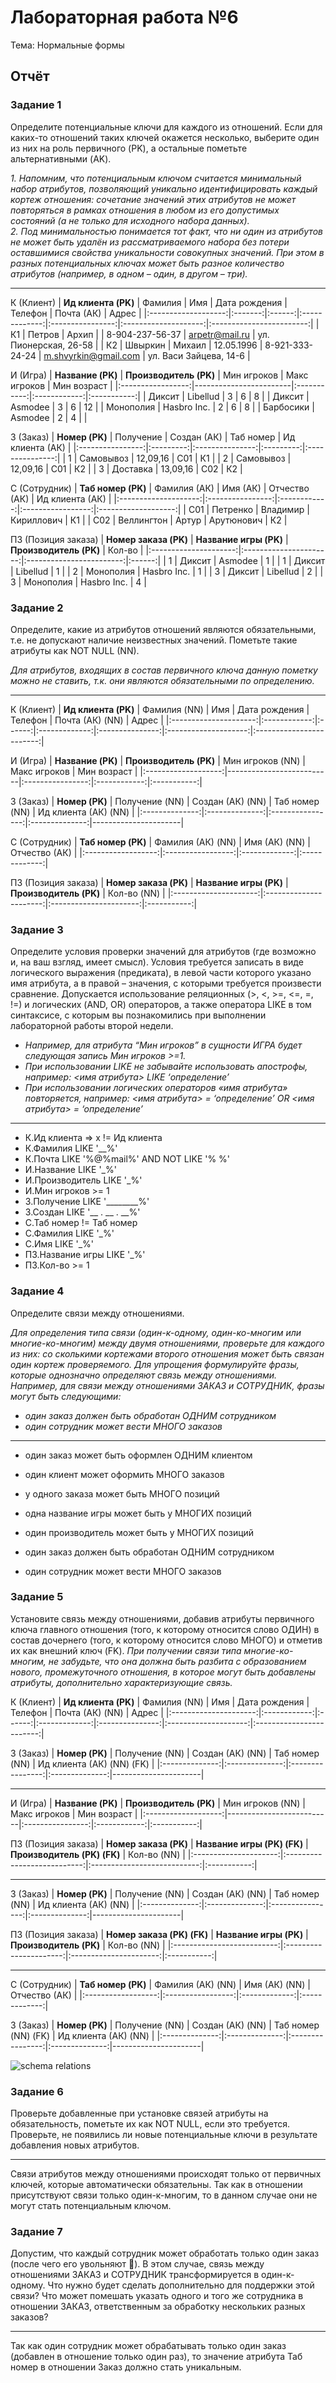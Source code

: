 # Лабораторная работа №6
Тема: Нормальные формы
## Отчёт

### Задание 1
Определите потенциальные ключи для каждого из отношений. Если для
каких-то отношений таких ключей окажется несколько, выберите один из них
на роль первичного (PK), а остальные пометьте альтернативными (AK).

*1. Напомним, что потенциальным ключом считается минимальный набор атрибутов,
позволяющий уникально идентифицировать каждый кортеж отношения: сочетание
значений этих атрибутов не может повторяться в рамках отношения в любом из его
допустимых состояний (а не только для исходного набора данных).
<br>
2. Под минимальностью понимается тот факт, что ни один из атрибутов не может
быть удалён из рассматриваемого набора без потери оставшимися свойства уникальности
совокупных значений. При этом в разных потенциальных ключах может быть разное
количество атрибутов (например, в одном – один, в другом – три).*

---

К (Клиент)
| **Ид клиента (PK)** | Фамилия |  Имя   | Дата рождения |     Телефон      |      Почта (АК)      |           Адрес          |
|:-------------------:|:-------:|:------:|:-------------:|:----------------:|:--------------------:|:------------------------:|
| К1                  | Петров  | Архип  |               | 8-904-237-56-37  | arpetr@mail.ru       | ул. Пионерская, 26-58    |
| К2                  | Швыркин | Михаил | 12.05.1996    | 8-921-333-24-24  | m.shvyrkin@gmail.com | ул. Васи Зайцева,   14-6 |


И (Игра)
| **Название (PK)** | **Производитель (PK)** | Мин игроков | Макс игроков | Мин возраст |
|:-----------------:|------------------------|:-----------:|:------------:|:-----------:|
| Диксит            | Libellud               | 3           | 6            | 8           |
| Диксит            | Asmodee                | 3           | 6            | 12          |
| Монополия         | Hasbro Inc.            | 2           | 6            | 8           |
| Барбосики         | Asmodee                | 2           | 4            |             |


З (Заказ)
| **Номер   (PK)** | Получение |   Создан (АК)   | Таб номер | Ид клиента (АК) |
|:----------------:|:---------:|:---------------:|:---------:|:---------------:|
| 1                | Самовывоз | 12,09,16        | C01       | К1              |
| 2                | Самовывоз | 12,09,16        | C01       | К2              |
| 3                | Доставка  | 13,09,16        | C02       | К2              |


С (Сотрудник)
| **Таб номер   (PK)** |   Фамилия (АК)   |   Имя (АК)   |   Отчество (АК)   |   Ид клиента (АК)   |
|:--------------------:|:----------------:|:------------:|:-----------------:|:-------------------:|
| С01                  | Петренко         | Владимир     | Кириллович        | К1                  |
| С02                  | Веллингтон       | Артур        | Арутюнович        | К2                  |


ПЗ (Позиция заказа)
| **Номер заказа (PK)** | **Название игры (PK)** | **Производитель   (PK)** | Кол-во |
|:---------------------:|:----------------------:|:------------------------:|:------:|
| 1                     | Диксит                 | Asmodee                  | 1      |
| 1                     | Диксит                 | Libellud                 | 1      |
| 2                     | Монополия              | Hasbro Inc.              | 1      |
| 3                     | Диксит                 | Libellud                 | 2      |
| 3                     | Монополия              | Hasbro Inc.              | 4      |



### Задание 2
Определите, какие из атрибутов отношений являются обязательными, т.е. не допускают наличие неизвестных значений. Пометьте такие атрибуты как NOT NULL (NN).

*Для атрибутов, входящих в состав первичного ключа данную пометку можно не ставить,
т.к. они являются обязательными по определению.*

---

К (Клиент)
| **Ид   клиента (PK)** | Фамилия (NN) |  Имя   | Дата рождения |     Телефон     |    Почта (АК) (NN)   |           Адрес          |
|:---------------------:|:------------:|:------:|:-------------:|:---------------:|:--------------------:|:------------------------:|

И (Игра)
| **Название   (PK)** | **Производитель   (PK)** | Мин игроков (NN) | Макс игроков | Мин возраст |
|:-------------------:|--------------------------|:----------------:|:------------:|:-----------:|


З (Заказ)
| **Номер (PK)** | Получение (NN) | Создан (АК) (NN) | Таб номер (NN) | Ид клиента (АК) (NN) |
|:--------------:|:--------------:|:----------------:|:--------------:|----------------------|


С (Сотрудник)
| **Таб номер (PK)** | Фамилия (АК) (NN) | Имя (АК) (NN) | Отчество (АК) |
|:------------------:|:-----------------:|:-------------:|:-------------:|


ПЗ (Позиция заказа)
| **Номер заказа (PK)** | **Название игры (PK)** | **Производитель (PK)** | Кол-во (NN) |
|:---------------------:|:----------------------:|:----------------------:|:-----------:|


### Задание 3
Определите условия проверки значений для атрибутов (где возможно и, на ваш взгляд, имеет смысл). Условия требуется записать в виде логического выражения (предиката), в левой части которого указано имя атрибута, а в правой – значения, с которыми требуется произвести сравнение. Допускается использование реляционных (>, <, >=, <=, =, !=) и логических (AND, OR) операторов, а также оператора LIKE в том синтаксисе, с которым вы познакомились при выполнении лабораторной работы второй недели.

* *Например, для атрибута “Мин игроков” в сущности ИГРА будет следующая запись
Мин игроков >=1.*
* *При использовании LIKE не забывайте использовать апострофы, например: <имя
атрибута> LIKE ‘определение’*
* *При использовании логических операторов «имя атрибута» повторяется, например:
<имя атрибута> = ‘определение’ OR <имя атрибута> = ‘определение’*

---

<ul>
    <li>
        К.Ид клиента => x != Ид клиента
    </li>
    <li>
        К.Фамилия LIKE '__%' 
    </li>
    <li>
        К.Почта LIKE '%@%mail%' AND NOT LIKE '% %'
    </li>
    <li>
        И.Название LIKE '_%'
    </li>
    <li>
        И.Производитель LIKE '_%'
    </li>
    <li>
        И.Мин игроков >= 1
    </li>
    <li>
        З.Получение LIKE '________%'
    </li>
    <li>
        З.Создан LIKE '__ . __ . __%'
    </li>
    <li>
        С.Таб номер != Таб номер
    </li>
    <li>
        С.Фамилия LIKE '_%'
    </li>
    <li>
        С.Имя LIKE '_%'
    </li>
    <li>
        ПЗ.Название игры LIKE '_%'
    </li>
    <li>
        ПЗ.Кол-во >= 1
    </li>
</ul>


### Задание 4

Определите связи между отношениями.

*Для определения типа связи (один-к-одному, один-ко-многим или многие-ко-многим)
между двумя отношениями, проверьте для каждого из них: со сколькими кортежами
второго отношения может быть связан один кортеж проверяемого. Для упрощения
формулируйте фразы, которые однозначно определяют связь между отношениями.
Например, для связи между отношениями ЗАКАЗ и СОТРУДНИК, фразы могут быть
следующими:*
* *один заказ должен быть обработан ОДНИМ сотрудником*
* *один сотрудник может вести МНОГО заказов*

---

* один заказ может быть оформлен ОДНИМ клиентом
* один клиент может оформить МНОГО заказов

* у одного заказа может быть МНОГО позиций

* одна название игры может быть у МНОГИХ позиций
* один производитель может быть у МНОГИХ позиций

* один заказ должен быть обработан ОДНИМ сотрудником
* один сотрудник может вести МНОГО заказов

### Задание 5
Установите связь между отношениями, добавив атрибуты первичного ключа главного отношения (того, к которому относится слово ОДИН) в состав дочернего (того, к которому относится слово МНОГО) и отметив их как внешний ключ (FK).
*При получении связи типа многие-ко-многим, не забудьте, что она должна быть разбита с образованием нового, промежуточного отношения, в которое могут быть добавлены атрибуты, дополнительно характеризующие связь.*


К (Клиент)
| **Ид   клиента (PK)** | Фамилия (NN) |  Имя   | Дата рождения |     Телефон     |    Почта (АК) (NN)   |           Адрес          |
|:---------------------:|:------------:|:------:|:-------------:|:---------------:|:--------------------:|:------------------------:|

З (Заказ)
| **Номер (PK)** | Получение (NN) | Создан (АК) (NN) | Таб номер (NN) | Ид клиента (АК) (NN) (FK) |
|:--------------:|:--------------:|:----------------:|:--------------:|----------------------|

---

И (Игра)
| **Название (PK)** | **Производитель (PK)** | Мин игроков (NN) | Макс игроков | Мин возраст |
|:-------------------:|--------------------------|:----------------:|:------------:|:-----------:|

ПЗ (Позиция заказа)
| **Номер заказа (PK)** | **Название игры (PK) (FK)** | **Производитель (PK) (FK)** | Кол-во (NN) |
|:---------------------:|:---------------------------:|:---------------------------:|:-----------:|

---

З (Заказ)
| **Номер (PK)** | Получение (NN) | Создан (АК) (NN) | Таб номер (NN) | Ид клиента (АК) (NN) |
|:--------------:|:--------------:|:----------------:|:--------------:|----------------------|

ПЗ (Позиция заказа)
| **Номер заказа (PK) (FK)** | **Название игры (PK)** | **Производитель (PK)** | Кол-во (NN) |
|:--------------------------:|:----------------------:|:----------------------:|:-----------:|

---

С (Сотрудник)
| **Таб номер (PK)** | Фамилия (АК) (NN) | Имя (АК) (NN) | Отчество (АК) |
|:------------------:|:-----------------:|:-------------:|:-------------:|

З (Заказ)
| **Номер (PK)** | Получение (NN) | Создан (АК) (NN) | Таб номер (NN) (FK) | Ид клиента (АК) (NN) |
|:--------------:|:--------------:|:----------------:|:--------------:|----------------------|

![schema relations](./WB/schema_relations.png)

### Задание 6
Проверьте добавленные при установке связей атрибуты на обязательность, пометьте их как NOT NULL, если это требуется. Проверьте, не появились ли новые потенциальные ключи в результате добавления новых атрибутов.

---

Связи атрибутов между отношениями происходят только от первичных ключей, которые автоматически обязательны.
Так как в отношении присутствуют связи только один-к-многим, то в данном случае они не могут стать потенциальным ключом.


### Задание 7
Допустим, что каждый сотрудник может обработать только один заказ (после чего его увольняют ). В этом случае, связь между отношениями ЗАКАЗ и СОТРУДНИК трансформируется в один-к-одному. Что нужно будет сделать дополнительно для поддержки этой связи? Что может помешать указать одного и того же сотрудника в отношении ЗАКАЗ, ответственным за обработку нескольких разных заказов?

---

Так как один сотрудник может обрабатывать только один заказ (добавлен в отношение только один раз), то значение атрибута Таб номер в отношении Заказ должно стать уникальным.
